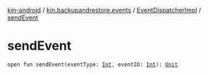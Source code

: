 [kin-android](../../index.md) / [kin.backupandrestore.events](../index.md) / [EventDispatcherImpl](index.md) / [sendEvent](./send-event.md)

# sendEvent

`open fun sendEvent(eventType: `[`Int`](https://kotlinlang.org/api/latest/jvm/stdlib/kotlin/-int/index.html)`, eventID: `[`Int`](https://kotlinlang.org/api/latest/jvm/stdlib/kotlin/-int/index.html)`): `[`Unit`](https://kotlinlang.org/api/latest/jvm/stdlib/kotlin/-unit/index.html)